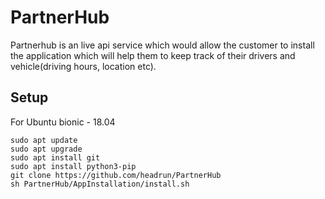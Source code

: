 # PartnerHub
Partnerhub is an live api service which would allow the customer to install the application which will help them to keep track of their drivers and vehicle(driving hours, location etc).

## Setup
For Ubuntu bionic - 18.04
```
sudo apt update
sudo apt upgrade
sudo apt install git
sudo apt install python3-pip
git clone https://github.com/headrun/PartnerHub
sh PartnerHub/AppInstallation/install.sh 
```
